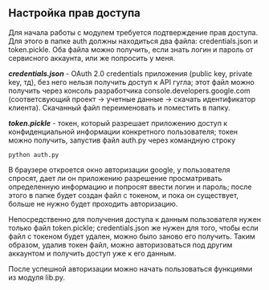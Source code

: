## Настройка прав доступа
Для начала работы с модулем требуется подтверждение прав доступа.  
Для этого в папке auth должны находиться два файла: credentials.json и token.pickle.
Оба файла можно получить, если знать логин и пароль от сервисного аккаунта, или же попросить у меня.

***credentials.json*** - OAuth 2.0 credentials приложения (public key, private key, тд), без него нельзя получить доступ к API гугла; этот файл можно получить через консоль разработчика console.developers.google.com (соответсвующий проект -> учетные данные -> скачать идентификатор клиента). Скачанный файл переименовать и поместить в папку.

***token.pickle*** - токен, который разрешает приложению доступ к конфиденциальной информации конкретного пользователя; токен можно получить, запустив файл auth.py через командную строку
```
python auth.py 
```
В браузере откроется окно авторизации google, у пользователя спросят, дает ли он приложению разрешение просматривать определенную информацию и попросят ввести логин и пароль; после этого в папке будет создан файл с токеном, и пока он существует, больше не нужно будет проходить авторизацию.

Непосредственно для получения доступа к данным пользователя нужен только файл token.pickle;  credentials.json же нужен для того, чтобы если файл с токеном будет удален, можно было заново его получить. Таким образом, удалив токен файл, можно авторизоваться под другим аккаунтом и получить доступ уже к его данным.

После успешной авторизации можно начать пользоваться функциями из модуля lib.py.  
